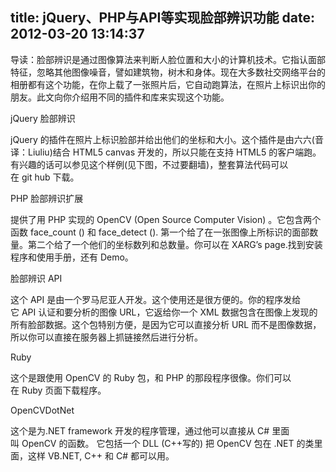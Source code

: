 title: jQuery、PHP与API等实现脸部辨识功能
date: 2012-03-20 13:14:37
---

<p>
	导读：脸部辨识是通过图像算法来判断人脸位置和大小的计算机技术。它指认面部特征，忽略其他图像噪音，譬如建筑物，树木和身体。现在大多数社交网络平台的相册都有这个功能，在你上载了一张照片后，它自动跑算法，在照片上标识出你的朋友。此文向你介绍用不同的插件和库来实现这个功能。
</p>
<p>
	jQuery&nbsp;脸部辨识
</p>
<p>
	jQuery&nbsp;的插件在照片上标识脸部并给出他们的坐标和大小。这个插件是由六六(音译：Liuliu)结合&nbsp;HTML5&nbsp;canvas&nbsp;开发的，所以只能在支持&nbsp;HTML5&nbsp;的客户端跑。有兴趣的话可以参见这个样例(见下图，不过要翻墙)，整套算法代码可以在&nbsp;git&nbsp;hub&nbsp;下载。
</p>
<p>
	PHP&nbsp;脸部辨识扩展
</p>
<p>
	提供了用&nbsp;PHP&nbsp;实现的&nbsp;OpenCV&nbsp;(Open&nbsp;Source&nbsp;Computer&nbsp;Vision)&nbsp;。它包含两个函数&nbsp;face_count&nbsp;()&nbsp;和&nbsp;face_detect&nbsp;().&nbsp;第一个给了在一张图像上所标识的面部数量。第二个给了一个他们的坐标数列和总数量。你可以在&nbsp;XARG’s&nbsp;page.找到安装程序和使用手册，还有&nbsp;Demo。
</p>
<p>
	脸部辨识&nbsp;API
</p>
<p>
	这个&nbsp;API&nbsp;是由一个罗马尼亚人开发。这个使用还是很方便的。你的程序发给它&nbsp;API&nbsp;认证和要分析的图像&nbsp;URL，它返给你一个&nbsp;XML&nbsp;数据包含在图像上发现的所有脸部数据。这个包特别方便，是因为它可以直接分析&nbsp;URL&nbsp;而不是图像数据，所以你可以直接在服务器上抓链接然后进行分析。
</p>
<p>
	Ruby
</p>
<p>
	这个是跟使用&nbsp;OpenCV&nbsp;的&nbsp;Ruby&nbsp;包，和&nbsp;PHP&nbsp;的那段程序很像。你们可以在&nbsp;Ruby&nbsp;页面下载程序。
</p>
<p>
	OpenCVDotNet
</p>
<p>
	这个是为.NET&nbsp;framework&nbsp;开发的程序管理，通过他可以直接从&nbsp;C#&nbsp;里面叫&nbsp;OpenCV&nbsp;的函数。&nbsp;它包括一个&nbsp;DLL&nbsp;(C++写的)&nbsp;把&nbsp;OpenCV&nbsp;包在&nbsp;.NET&nbsp;的类里面，这样&nbsp;VB.NET,&nbsp;C++&nbsp;和&nbsp;C#&nbsp;都可以用。
</p>
